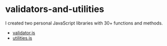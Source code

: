 # validators-and-utilities
I created two personal JavaScript libraries with 30+ functions and methods.

* [validator.js]()
* [utilities.js]()
